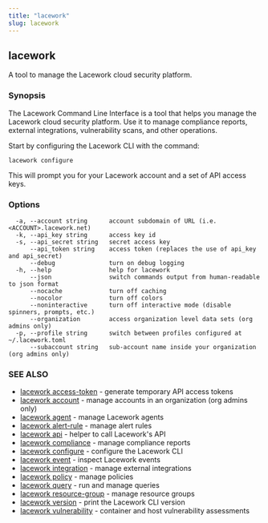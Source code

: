 ```yaml
---
title: "lacework"
slug: lacework
---
```


## lacework

A tool to manage the Lacework cloud security platform.

### Synopsis

The Lacework Command Line Interface is a tool that helps you manage the
Lacework cloud security platform. Use it to manage compliance reports,
external integrations, vulnerability scans, and other operations.

Start by configuring the Lacework CLI with the command:

    lacework configure

This will prompt you for your Lacework account and a set of API access keys.

### Options

```
  -a, --account string      account subdomain of URL (i.e. <ACCOUNT>.lacework.net)
  -k, --api_key string      access key id
  -s, --api_secret string   secret access key
      --api_token string    access token (replaces the use of api_key and api_secret)
      --debug               turn on debug logging
  -h, --help                help for lacework
      --json                switch commands output from human-readable to json format
      --nocache             turn off caching
      --nocolor             turn off colors
      --noninteractive      turn off interactive mode (disable spinners, prompts, etc.)
      --organization        access organization level data sets (org admins only)
  -p, --profile string      switch between profiles configured at ~/.lacework.toml
      --subaccount string   sub-account name inside your organization (org admins only)
```

### SEE ALSO

* [lacework access-token](lacework_access-token.md)	 - generate temporary API access tokens
* [lacework account](lacework_account.md)	 - manage accounts in an organization (org admins only)
* [lacework agent](lacework_agent.md)	 - manage Lacework agents
* [lacework alert-rule](lacework_alert-rule.md)	 - manage alert rules
* [lacework api](lacework_api.md)	 - helper to call Lacework's API
* [lacework compliance](lacework_compliance.md)	 - manage compliance reports
* [lacework configure](lacework_configure.md)	 - configure the Lacework CLI
* [lacework event](lacework_event.md)	 - inspect Lacework events
* [lacework integration](lacework_integration.md)	 - manage external integrations
* [lacework policy](lacework_policy.md)	 - manage policies
* [lacework query](lacework_query.md)	 - run and manage queries
* [lacework resource-group](lacework_resource-group.md)	 - manage resource groups
* [lacework version](lacework_version.md)	 - print the Lacework CLI version
* [lacework vulnerability](lacework_vulnerability.md)	 - container and host vulnerability assessments

